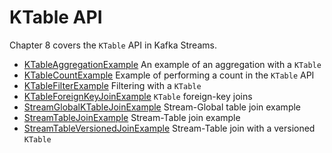 # KTable API

Chapter 8 covers the `KTable` API in Kafka Streams.

* [KTableAggregationExample](KTableAggregationExample.java) An example of an aggregation with a `KTable`
* [KTableCountExample](KTableCountExample.java) Example of performing a count in the `KTable` API
* [KTableFilterExample](KTableFilterExample.java) Filtering with a `KTable`
* [KTableForeignKeyJoinExample](joins/KTableForeignKeyJoinExample.java) `KTable` foreign-key joins
* [StreamGlobalKTableJoinExample](joins/StreamGlobalKTableJoinExample.java) Stream-Global table join example
* [StreamTableJoinExample](joins/StreamTableJoinExample.java) Stream-Table join example
* [StreamTableVersionedJoinExample](joins/StreamTableVersionedJoinExample.java) Stream-Table join with a versioned `KTable`